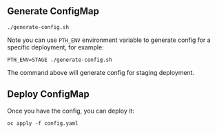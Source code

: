 ## Generate ConfigMap

```
./generate-config.sh
```

Note you can use `PTH_ENV` environment variable to generate config for a specific deployment, for example:

```
PTH_ENV=STAGE ./generate-config.sh
```

The command above will generate config for staging deployment.


## Deploy ConfigMap

Once you have the config, you can deploy it:

```
oc apply -f config.yaml
```

